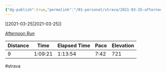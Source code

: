 ```yaml
---
{"dg-publish":true,"permalink":"/01-personal/strava/2021-03-25-afternoon-run/"}
---
```



[[2021-03-25\|2021-03-25]]

[Afternoon Run](https://www.strava.com/activities/5010749399)

| Distance | Time    | Elapsed Time | Pace | Elevation |
| -------- | ------- | ------------ | ---- | --------- |
| 9        | 1:09:21 | 1:13:54      | 7:42 | 721       |




#strava
